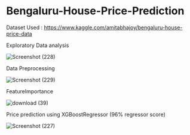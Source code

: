 # Bengaluru-House-Price-Prediction

Dataset Used : https://www.kaggle.com/amitabhajoy/bengaluru-house-price-data

Exploratory Data analysis

![Screenshot (228)](https://user-images.githubusercontent.com/20074508/137630618-582cc67d-be8d-48dc-bcbd-cda5c8ce0046.png)

Data Preprocessing

![Screenshot (229)](https://user-images.githubusercontent.com/20074508/137630622-3b1b9c35-2422-4bc4-9c8a-36ec20355e20.png)

FeatureImportance 

![download (39)](https://user-images.githubusercontent.com/20074508/137630629-363159fe-b5f9-4603-8ded-e8f047ed6c0c.png)

Price prediction using XGBoostRegressor (96% regressor score)

![Screenshot (227)](https://user-images.githubusercontent.com/20074508/137630637-bea25884-01c1-409c-b85d-34fe04ea52e0.png)
